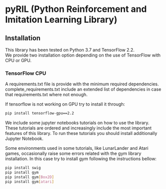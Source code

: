 # pyRIL (Python Reinforcement and Imitation Learning Library)

## Installation

This library has been tested on Python 3.7 and TensorFlow 2.2.  
We provide two installation option depending on the use of TensorFlow with CPU or GPU.

### TensorFlow CPU

A requirements.txt file is provide with the minimum required dependencies.
complete_requirements.txt include an extended list of dependencies in case that requirements.txt where not enough.

If tensorflow is not working on GPU try to install it through:
```bash
pip install tensorflow-gpu==2.2
```

We include some jupyter notebooks tutorials on how to use the library. These tutorials are ordered and increasingly 
include the most important features of this library. To run these tutorials you should install additionally Jupyter Notebook.

Some environments used in some tutorials, like LunarLander and Atari games, occasionally raise some errors related with the gym library installation. In this case try to install gym following the instructions bellow:
```bash
pip install swig
pip install gym
pip install gym[Box2D]
pip install gym[atari]
```
